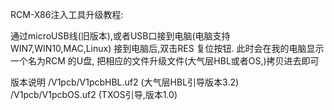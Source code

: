 RCM-X86注入工具升级教程:

通过microUSB线(旧版本),或者USB口接到电脑(电脑支持WIN7,WIN10,MAC,Linux)
接到电脑后,双击RES 复位按钮.
此时会在我的电脑显示一个名为RCM 的U盘,
把相应的文件升级文件(大气层HBL或者OS,)拷贝进去即可

版本说明
/V1pcb/V1pcbHBL.uf2  (大气层HBL引导版本3.2)
/V1pcb/V1pcbOS.uf2   (TXOS引导,版本1.0)
